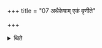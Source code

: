 +++
title = "07 अथैकेषाम् एकं वृणीते"

+++

<details><summary>थिते</summary>

7. Now according to some “He mentions one; he mentions two, he mentions three, he does not mention four; he does not mention more than five (ancestors)”—thus is known (from a Brāhmaṇa-text).  
</details>
